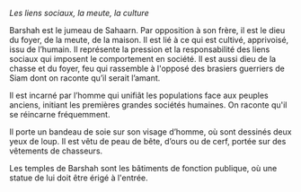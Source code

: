 *Les liens sociaux, la meute, la culture*

Barshah est le jumeau de Sahaarn. Par opposition à son frère, il est le dieu du foyer, de la meute, de la maison. Il est lié à ce qui est cultivé, apprivoisé, issu de l’humain. Il représente la pression et la responsabilité des liens sociaux qui imposent le comportement en société. Il est aussi dieu de la chasse et du foyer, feu qui rassemble à l'opposé des brasiers guerriers de Siam dont on raconte qu’il serait l’amant.

Il est incarné par l’homme qui unifiât les populations face aux peuples anciens, initiant les premières grandes sociétés humaines. On raconte qu'il se réincarne fréquemment.

Il porte un bandeau de soie sur son visage d’homme, où sont dessinés deux yeux de loup. Il est vêtu de peau de bête, d’ours ou de cerf, portée sur des vêtements de chasseurs.

Les temples de Barshah sont les bâtiments de fonction publique, où une statue de lui doit être érigé à l'entrée.